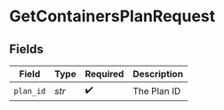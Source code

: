 # GetContainersPlanRequest


## Fields

| Field              | Type               | Required           | Description        |
| ------------------ | ------------------ | ------------------ | ------------------ |
| `plan_id`          | *str*              | :heavy_check_mark: | The Plan ID        |
